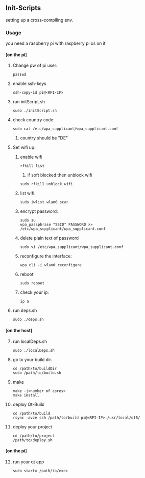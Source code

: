 ## Init-Scripts
setting up a cross-compiling env.

### Usage
you need a raspberry pi with raspberry pi os on it

#### [on the pi]
1. Change pw of pi user:
    ```
    passwd 
    ```

2. enable ssh-keys
    ```
    ssh-copy-id pi@<RPI-IP>
    ```

3. run initScript.sh
    ```
    sudo ./initScript.sh
    ```

4. check country code
    ```
    sudo cat /etc/wpa_supplicant/wpa_supplicant.conf
    ```
    1. country should be "DE"

5. Set wifi up:
    1. enable wifi
        ```
        rfkill list 
        ```
        1. if soft blocked then unblock wifi
        ```
        sudo rfkill unblock wifi
        ```

    2. list wifi: 
        ```
        sudo iwlist wlan0 scan 
        ```

    3. encrypt password: 
        ```
        sudo su
        wpa_passphrase "SSID" PASSWORD >> /etc/wpa_supplicant/wpa_supplicant.conf
        ```

    4. delete plain text of password
        ```
        sudo vi /etc/wpa_supplicant/wpa_supplicant.conf
        ```
 
    5. reconfigure the interface: 
        ```
        wpa_cli -i wlan0 reconfigure
        ```

    6. reboot
        ```
        sudo reboot
        ```

    7. check your ip: 
        ```
        ip a 
        ```

6. run deps.sh
    ```
    sudo ./deps.sh
    ```

#### [on the host]
7. run localDeps.sh
    ```
    sudo ./localDeps.sh
    ```

8. go to your build dir.
    ```
    cd /path/to/buildDir
    sudo /path/to/build.sh
    ```

9. make
    ```
    make -j<number of cores>
    make install
    ```

10. deploy Qt-Build
    ```
    cd /path/to/build
    rsync -avze ssh /path/to/build pi@<RPI-IP>:/usr/local/qt5/
    ```

11. deploy your project
    ```
    cd /path/to/project
    /path/to/deploy.sh  
    ```

#### [on the pi]
12. run your qt app
    ```
    sudo startx /path/to/exec
    ```



